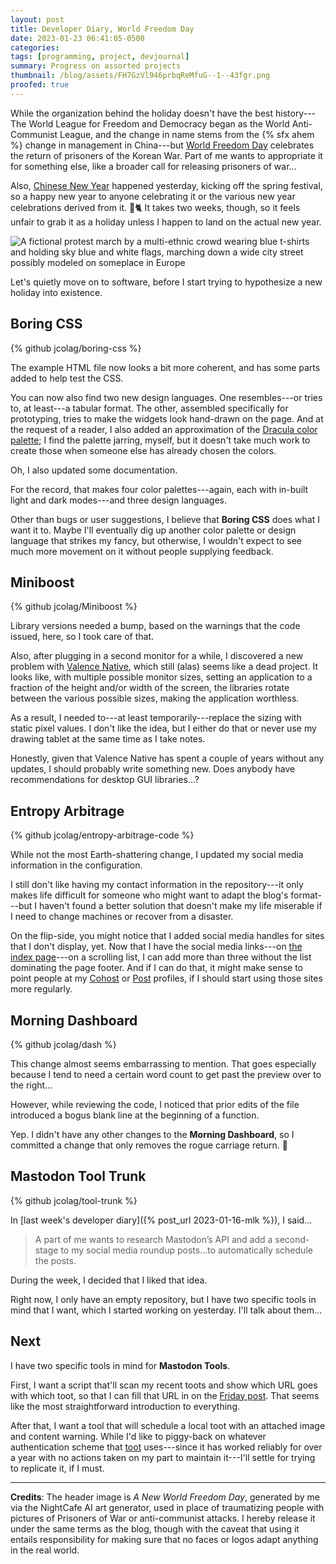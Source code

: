 ```yaml
---
layout: post
title: Developer Diary, World Freedom Day
date: 2023-01-23 06:41:05-0500
categories:
tags: [programming, project, devjournal]
summary: Progress on assorted projects
thumbnail: /blog/assets/FH7GzVl946prbqReMfuG--1--43fgr.png
proofed: true
---
```


While the organization behind the holiday doesn't have the best history---The World League for Freedom and Democracy began as the World Anti-Communist League, and the change in name stems from the {% sfx ahem %} change in management in China---but [World Freedom Day](https://en.wikipedia.org/wiki/World_League_for_Freedom_and_Democracy#World_Freedom_Day) celebrates the return of prisoners of the Korean War.  Part of me wants to appropriate it for something else, like a broader call for releasing prisoners of war...

Also, [Chinese New Year](https://en.wikipedia.org/wiki/Chinese_New_Year) happened yesterday, kicking off the spring festival, so a happy new year to anyone celebrating it or the various new year celebrations derived from it.  🐇🐈  It takes two weeks, though, so it feels unfair to grab it as a holiday unless I happen to land on the actual new year.

![A fictional protest march by a multi-ethnic crowd wearing blue t-shirts and holding sky blue and white flags, marching down a wide city street possibly modeled on someplace in Europe](/blog/assets/FH7GzVl946prbqReMfuG--1--43fgr.png "A more generic World Freedom Day")

Let's quietly move on to software, before I start trying to hypothesize a new holiday into existence.

## Boring CSS

{% github jcolag/boring-css %}

The example HTML file now looks a bit more coherent, and has some parts added to help test the CSS.

You can now also find two new design languages.  One resembles---or tries to, at least---a tabular format.  The other, assembled specifically for prototyping, tries to make the widgets look hand-drawn on the page.  And at the request of a reader, I also added an approximation of the [Dracula color palette](https://draculatheme.com/); I find the palette jarring, myself, but it doesn't take much work to create those when someone else has already chosen the colors.

Oh, I also updated some documentation.

For the record, that makes four color palettes---again, each with in-built light and dark modes---and three design languages.

Other than bugs or user suggestions, I believe that **Boring CSS** does what I want it to.  Maybe I'll eventually dig up another color palette or design language that strikes my fancy, but otherwise, I wouldn't expect to see much more movement on it without people supplying feedback.

## Miniboost

{% github jcolag/Miniboost %}

Library versions needed a bump, based on the warnings that the code issued, here, so I took care of that.

Also, after plugging in a second monitor for a while, I discovered a new problem with [Valence Native](https://valence-native.js.org/), which still (alas) seems like a dead project.  It looks like, with multiple possible monitor sizes, setting an application to a fraction of the height and/or width of the screen, the libraries rotate between the various possible sizes, making the application worthless.

As a result, I needed to---at least temporarily---replace the sizing with static pixel values.  I don't like the idea, but I either do that or never use my drawing tablet at the same time as I take notes.

Honestly, given that Valence Native has spent a couple of years without any updates, I should probably write something new.  Does anybody have recommendations for desktop GUI libraries...?

## Entropy Arbitrage

{% github jcolag/entropy-arbitrage-code %}

While not the most Earth-shattering change, I updated my social media information in the configuration.

I still don't like having my contact information in the repository---it only makes life difficult for someone who might want to adapt the blog's format---but I haven't found a better solution that doesn't make my life miserable if I need to change machines or recover from a disaster.

On the flip-side, you might notice that I added social media handles for sites that I don't display, yet.  Now that I have the social media links---on [the index page](/blog)---on a scrolling list, I can add more than three without the list dominating the page footer.  And if I can do that, it might make sense to point people at my [Cohost](https://cohost.org/jcolag) or [Post](https://post.news/@jcolag) profiles, if I should start using those sites more regularly.

## Morning Dashboard

{% github jcolag/dash %}

This change almost seems embarrassing to mention.  That goes especially because I tend to need a certain word count to get past the preview over to the right...

However, while reviewing the code, I noticed that prior edits of the file introduced a bogus blank line at the beginning of a function.

Yep.  I didn't have any other changes to the **Morning Dashboard**, so I committed a change that only removes the rogue carriage return.  🎉

## Mastodon Tool Trunk

{% github jcolag/tool-trunk %}

In [last week's developer diary]({% post_url 2023-01-16-mlk %}), I said...

 > A part of me wants to research Mastodon’s API and add a second-stage to my social media roundup posts...to automatically schedule the posts.

During the week, I decided that I liked that idea.

Right now, I only have an empty repository, but I have two specific tools in mind that I want, which I started working on yesterday.  I'll talk about them...

## Next

I have two specific tools in mind for **Mastodon Tools**.

First, I want a script that'll scan my recent toots and show which URL goes with which toot, so that I can fill that URL in on the [Friday post](/blog/tag/linkdump).  That seems like the most straightforward introduction to everything.

After that, I want a tool that will schedule a local toot with an attached image and content warning.  While I'd like to piggy-back on whatever authentication scheme that [toot](https://toot.readthedocs.io/en/latest/usage.html) uses---since it has worked reliably for over a year with no actions taken on my part to maintain it---I'll settle for trying to replicate it, if I must.

* * *

**Credits**:  The header image is *A New World Freedom Day*, generated by me via the NightCafe AI art generator, used in place of traumatizing people with pictures of Prisoners of War or anti-communist attacks.  I hereby release it under the same terms as the blog, though with the caveat that using it entails responsibility for making sure that no faces or logos adapt anything in the real world.
